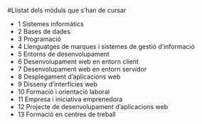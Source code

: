 #Llistat dels mòduls que s’han de cursar

* 1 	Sistemes informàtics
* 2 	Bases de dades
* 3 	Programació
* 4 	Llenguatges de marques i sistemes de gestió d’informació
* 5 	Entorns de desenvolupament
* 6 	Desenvolupament web en entorn client
* 7 	Desenvolupament web en entorn servidor
* 8 	Desplegament d’aplicacions web
* 9 	Disseny d’interfícies web
* 10 	Formació i orientació laboral
* 11 	Empresa i iniciativa emprenedora
* 12 	Projecte de desenvolupament d’aplicacions web
* 13 	Formació en centres de treball
